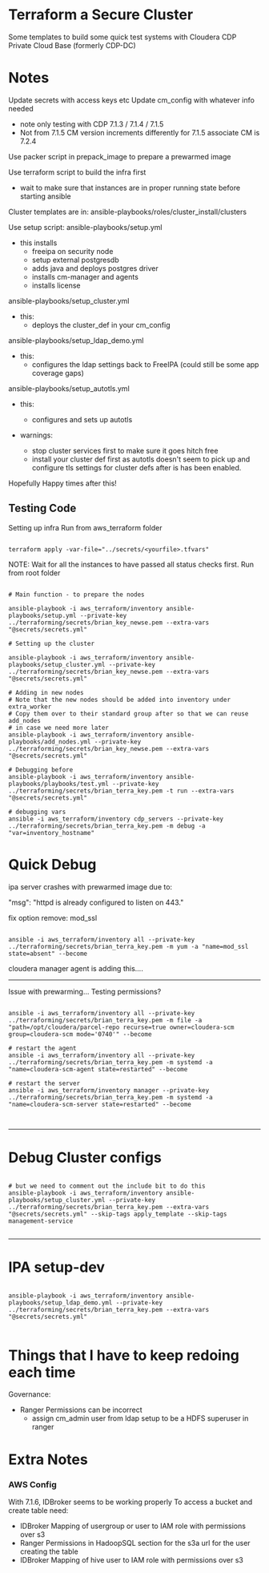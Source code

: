 # Terraform a Secure Cluster

Some templates to build some quick test systems with Cloudera CDP Private Cloud Base (formerly CDP-DC)

# Notes

Update secrets with access keys etc
Update cm_config with whatever info needed
- note only testing with CDP 7.1.3 / 7.1.4 / 7.1.5
- Not from 7.1.5 CM version increments differently for 7.1.5 associate CM is 7.2.4

Use packer script in prepack_image to prepare a prewarmed image

Use terraform script to build the infra first
- wait to make sure that instances are in proper running state before starting ansible

Cluster templates are in:
ansible-playbooks/roles/cluster_install/clusters

Use setup script:
ansible-playbooks/setup.yml
- this installs
  - freeipa on security node
  - setup external postgresdb
  - adds java and deploys postgres driver
  - installs cm-manager and agents
  - installs license

ansible-playbooks/setup_cluster.yml
- this:
  - deploys the cluster_def in your cm_config

ansible-playbooks/setup_ldap_demo.yml
- this:
  - configures the ldap settings back to FreeIPA (could still be some app coverage gaps)


ansible-playbooks/setup_autotls.yml
- this:
  - configures and sets up autotls

- warnings:
  - stop cluster services first to make sure it goes hitch free
  - install your cluster def first as autotls doesn't seem to pick up and configure tls settings for cluster defs after is has been enabled.


Hopefully Happy times after this!



## Testing Code

Setting up infra
Run from aws_terraform folder

```{bash}

terraform apply -var-file="../secrets/<yourfile>.tfvars"

```

NOTE: Wait for all the instances to have passed all status checks first.
Run from root folder

```{bash}

# Main function - to prepare the nodes

ansible-playbook -i aws_terraform/inventory ansible-playbooks/setup.yml --private-key ../terraforming/secrets/brian_key_newse.pem --extra-vars "@secrets/secrets.yml"

# Setting up the cluster

ansible-playbook -i aws_terraform/inventory ansible-playbooks/setup_cluster.yml --private-key ../terraforming/secrets/brian_key_newse.pem --extra-vars "@secrets/secrets.yml"

# Adding in new nodes
# Note that the new nodes should be added into inventory under extra_worker
# Copy them over to their standard group after so that we can reuse add_nodes
# in case we need more later
ansible-playbook -i aws_terraform/inventory ansible-playbooks/add_nodes.yml --private-key ../terraforming/secrets/brian_key_newse.pem --extra-vars "@secrets/secrets.yml"

# Debugging before
ansible-playbook -i aws_terraform/inventory ansible-playbooks/playbooks/test.yml --private-key ../terraforming/secrets/brian_terra_key.pem -t run --extra-vars "@secrets/secrets.yml"

# debugging vars
ansible -i aws_terraform/inventory cdp_servers --private-key ../terraforming/secrets/brian_terra_key.pem -m debug -a "var=inventory_hostname"

```

# Quick Debug

ipa server crashes with prewarmed image due to:

"msg": "httpd is already configured to listen on 443."

fix option remove: mod_ssl

```{bash}

ansible -i aws_terraform/inventory all --private-key ../terraforming/secrets/brian_terra_key.pem -m yum -a "name=mod_ssl state=absent" --become

```

cloudera manager agent is adding this....

---------------------------------

Issue with prewarming...
Testing permissions?

```{bash}

ansible -i aws_terraform/inventory all --private-key ../terraforming/secrets/brian_terra_key.pem -m file -a "path=/opt/cloudera/parcel-repo recurse=true owner=cloudera-scm group=cloudera-scm mode='0740'" --become

# restart the agent
ansible -i aws_terraform/inventory all --private-key ../terraforming/secrets/brian_terra_key.pem -m systemd -a "name=cloudera-scm-agent state=restarted" --become

# restart the server
ansible -i aws_terraform/inventory manager --private-key ../terraforming/secrets/brian_terra_key.pem -m systemd -a "name=cloudera-scm-server state=restarted" --become



```

-------------------
# Debug Cluster configs

```{bash}

# but we need to comment out the include bit to do this
ansible-playbook -i aws_terraform/inventory ansible-playbooks/setup_cluster.yml --private-key ../terraforming/secrets/brian_terra_key.pem --extra-vars "@secrets/secrets.yml" --skip-tags apply_template --skip-tags management-service


```

--------------------------------
# IPA setup-dev

```{bash}

ansible-playbook -i aws_terraform/inventory ansible-playbooks/setup_ldap_demo.yml --private-key ../terraforming/secrets/brian_terra_key.pem --extra-vars "@secrets/secrets.yml" 


```

# Things that I have to keep redoing each time

Governance:
- Ranger Permissions can be incorrect
  - assign cm_admin user from ldap setup to be a HDFS superuser in ranger

# Extra Notes

### AWS Config 

With 7.1.6, IDBroker seems to be working properly
To access a bucket and create table need: 
- IDBroker Mapping of usergroup or user to IAM role with permissions over s3
- Ranger Permissions in HadoopSQL section for the s3a url for the user creating the table
- IDBroker Mapping of hive user to IAM role with permissions over s3
